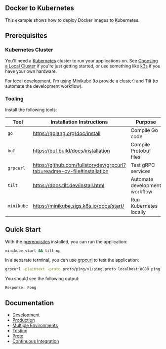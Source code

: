 ## Docker to Kubernetes

This example shows how to deploy Docker images to Kubernetes.

## Prerequisites

### Kubernetes Cluster

You'll need a [Kubernetes](https://kubernetes.io/) cluster to run your applications on.
See [Choosing a Local Cluster](https://docs.tilt.dev/choosing_clusters) if you're just getting started, or use something
like [k3s](https://k3s.io/) if you have your own hardware.

For local development, I'm using [Minikube](https://minikube.sigs.k8s.io/docs/) (to provide a cluster)
and [Tilt](https://docs.tilt.dev/) (to automate the development workflow).

### Tooling

Install the following tools:

| Tool       | Installation Instructions                                               | Purpose                       |
|------------|-------------------------------------------------------------------------|-------------------------------|
| `go`       | https://golang.org/doc/install                                          | Compile Go code               |
| `buf`      | https://buf.build/docs/installation                                     | Compile Protobuf files        |
| `grpcurl`  | https://github.com/fullstorydev/grpcurl?tab=readme-ov-file#installation | Test gRPC services            |
| `tilt`     | https://docs.tilt.dev/install.html                                      | Automate development workflow |
| `minikube` | https://minikube.sigs.k8s.io/docs/start/                                | Run Kubernetes locally        |

## Quick Start

With the [prerequisites](#prerequisites) installed, you can run the application:

```bash
minikube start && tilt up
```

In a separate terminal, you can use [grpcurl](https://github.com/fullstorydev/grpcurl) to test the application:

```bash
grpcurl -plaintext -proto proto/ping/v1/ping.proto localhost:8080 ping.v1.PingService/Ping
```

You should see the following output:

```
Response: Pong
```

## Documentation

- [Development](documentation/development.md)
- [Production](documentation/production.md)
- [Multiple Environments](documentation/multi-environment.md)
- [Testing](documentation/testing.md)
- [Proto](documentation/proto.md)
- [Continuous Integration](documentation/ci.md)